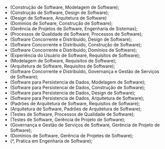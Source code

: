 - (Construção de Software, Modelagem de Software);
- (Construção de Software, Design de Software);
- (Design de Software, Arquitetura de Software)
- (Domínios de Sofware, Construção de Software);
- (Gerência de Projetos de Software, Engenharia de Sistemas);
- (Processos de Qualidade de Software, Processos de Software);
- (Software Concorrente e Distribuido, Design de Software);
- (Software Concorrente e Distribuido, Construção de Software);
- (Software Concorrente e Distribuido, Domínios de Software);
- (Experiência do Usuário de Software, Requisitos de Software);
- (Modelagem de Software, Requisitos de Software);
- (Arquitetura de Software, Requisitos de Software);
- (Software Concorrente e Distribuido, Governança e Gestão de Serviços de Software);
- (Software para Persistencia de Dados, Modelagem de Software);
- (Software para Persistencai de Dados, Construção de Software);
- (Software para Persistencia de Dados, Design de Software);
- (Software para Persistencia de Dados, Arquitetura de Software);
- (Padrões de Arquitetura de Software, Requisitos de Software);
- (Arquitetura de Software, Padrões de Arquitetura de Software);
- (Testes de Software, Processos de Qualidade de Software);
- (Testes de Software, Gerência de Projeto de Software);
- (Governança e Gestão de Serviços de Software, Gerência de Projeto de Software);
- (Domínios de Software, Gerência de Projetes de Software);
- (*, Pratica em Engenharia de Software);